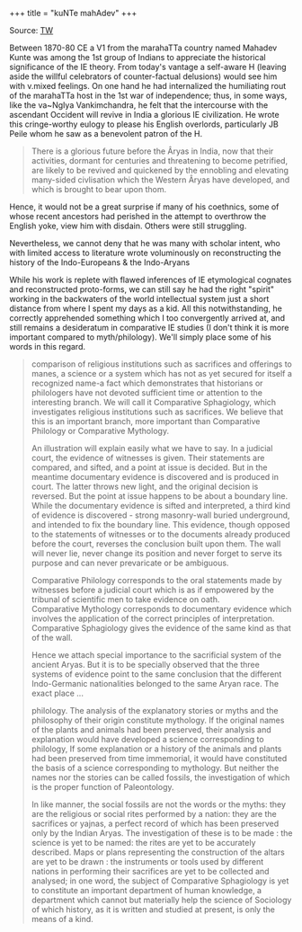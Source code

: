 +++
title = "kuNTe mahAdev"
+++

Source: [TW](https://threadreaderapp.com/thread/1540180542741782528.html)


Between 1870-80 CE a V1 from the marahaTTa country named Mahadev Kunte was among the 1st group of Indians to appreciate the historical significance of the IE theory. From today's vantage a self-aware H (leaving aside the willful celebrators of counter-factual delusions) would see him with v.mixed feelings. On one hand he had internalized the humiliating rout of the marahaTTa host in the 1st war of independence; thus, in some ways, like the va~NgIya Vankimchandra, he felt that the intercourse with the ascendant Occident will revive in India a glorious IE civilization. He wrote this cringe-worthy eulogy to please his English overlords, particularly JB Peile whom he saw as a benevolent patron of the H. 

> There is a glorious future before the Âryas in India, now that their activities, dormant for centuries and threatening to become petrified, are likely to be revived and quickened by the ennobling and elevating many-sided civlisation which the Western Âryas have developed, and which is brought to bear upon thom.

Hence, it would not be a great surprise if many of his coethnics, some of whose recent ancestors had perished in the attempt to overthrow the English yoke, view him with disdain. Others were still struggling. 

Nevertheless, we cannot deny that he was many with scholar intent, who with limited access to literature wrote voluminously on reconstructing the history of the Indo-Europeans & the Indo-Aryans

While his work is replete with flawed inferences of IE etymological cognates and reconstructed proto-forms, we can still say he had the right "spirit" working in the backwaters of the world intellectual system just a short distance from where I spent my days as a kid. All this notwithstanding, he correctly apprehended something which I too convergently arrived at, and still remains a desideratum in comparative IE studies (I don't think it is more important compared to myth/philology). We'll simply place some of his words in this regard.

> comparison of religious institutions such as sacrifices and offerings to manes, a science or a system which has not as yet secured for itself a recognized name-a fact which demonstrates that historians or philologers have not devoted sufficient time or attention to the interesting branch. We will call it Comparative Sphagiology, which investigates religious institutions such as sacrifices. We believe that this is an important branch, more important than Comparative Philology or Comparative Mythology. 
> 
> An illustration will explain easily what we have to say. In a judicial court, the evidence of witnesses is given. Their statements are compared, and sifted, and a point at issue is decided. But in the meantime documentary evidence is discovered and is produced in court. The latter throws new light, and the original decision is reversed. But the point at issue happens to be about a boundary line. While the documentary evidence is sifted and interpreted, a third kind of evidence is discovered - strong masonry-wall buried underground, and intended to fix the boundary line. This evidence, though opposed to the statements of witnesses or to the documents already produced before the court, reverses the conclusion built upon them. The wall will never lie, never change its position and never forget to serve its purpose and can never prevaricate or be ambiguous. 
> 
> Comparative Philology corresponds to the oral statements made by witnesses before a judicial court which is as if empowered by the tribunal of scientific men to take evidence on oath.  
> Comparative Mythology corresponds to documentary evidence which involves the application of the correct principles of interpretation.  
> Comparative Sphagiology gives the evidence of the same kind as that of the wall. 
> 
> Hence we attach special importance to the sacrificial system of the ancient Aryas. But it is to be specially observed that the three systems of evidence point to the same conclusion that the different Indo-Germanic nationalities belonged to the same Aryan race. The exact place ...
> 
> philology. The analysis of the explanatory stories or myths and the philosophy of their origin constitute mythology. If the original names of the plants and animals had been preserved, their analysis and explanation would have developed a science corresponding to philology, If some explanation or a history of the animals and plants had been preserved from time immemorial, it would have constituted the basis of a science corresponding to mythology. But neither the names nor the stories can be called fossils, the investigation of which is the proper function of Paleontology. 
> 
> In like manner, the social fossils are not the words or the myths: they are the religious or social rites performed by a nation: they are the sacrifices or yajnas, a perfect record of which has been preserved only by the Indian Aryas. The investigation of these is to be made : the science is yet to be named: the rites are yet to be accurately described. Maps or plans representing the construction of the altars are yet to be drawn : the instruments or tools used by different nations in performing their sacrifices are yet to be collected and analysed; in one word, the subject of Comparative Sphagiology is yet to constitute an important department of human knowledge, a department which cannot but materially help the science of Sociology of which history, as it is written and studied at present, is only the means of a kind. 
